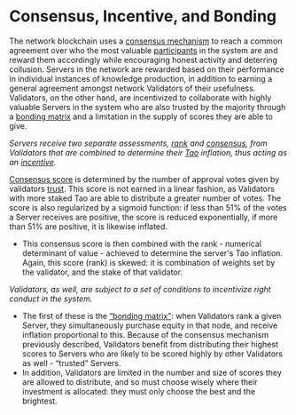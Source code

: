 # Consensus, Incentive, and Bonding

The network blockchain uses a [consensus mechanism](src/../Glossary.md#consensus-mechanism) to reach a common agreement over who the most valuable [participants](src/../Glossary.md#minerneuronpeernode) in the system are and reward them accordingly while encouraging honest activity and deterring collusion. Servers in the network are rewarded based on their performance in individual instances of knowledge production, in addition to earning a general agreement amongst network Validators of their usefulness. Validators, on the other hand, are incentivized to collaborate with highly valuable Servers in the system who are also trusted by the majority through a [bonding matrix](src/../Glossary.md#bonding-matrix) and a limitation in the supply of scores they are able to give.

*Servers receive two separate assessments, [rank](src/../Glossary.md#rank) and [consensus](src/../Glossary.md#consensus), from Validators that are combined to determine their [Tao](/src/glossary#tao) inflation, thus acting as an [incentive](src../Glossary.md#incentive).*

[Consensus score](src/../Glossary.md#consensus) is determined by the number of approval votes given by validators [trust](src/../Glossary.md#trust). This score is not earned in a linear fashion, as Validators with more staked Tao are able to distribute a greater number of votes. The score is also regularized by a sigmoid function: if less than 51% of the votes a Server receives are positive, the score is reduced exponentially, if more than 51% are positive, it is likewise inflated. 
- This consensus score is then combined with the rank - numerical determinant of value - achieved to determine the server's Tao inflation. Again, this score (rank) is skewed: it is combination of weights set by the validator, and the stake of that validator. 


*Validators, as well, are subject to a set of conditions to incentivize right conduct in the system.*

- The first of these is the [“bonding matrix"](src/../Glossary.md#bonding-matrix): when Validators rank a given Server, they simultaneously purchase equity in that node, and receive inflation proportional to this. Because of the consensus mechanism previously described, Validators benefit from distributing their highest scores to Servers who are likely to be scored highly by other Validators as well - “trusted” Servers. 
- In addition, Validators are limited in the number and size of scores they are allowed to distribute, and so must choose wisely where their investment is allocated: they must only choose the best and the brightest.

